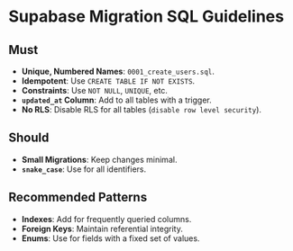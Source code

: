 # Supabase Migration SQL Guidelines

## Must
- **Unique, Numbered Names**: `0001_create_users.sql`.
- **Idempotent**: Use `CREATE TABLE IF NOT EXISTS`.
- **Constraints**: Use `NOT NULL`, `UNIQUE`, etc.
- **`updated_at` Column**: Add to all tables with a trigger.
- **No RLS**: Disable RLS for all tables (`disable row level security`).

## Should
- **Small Migrations**: Keep changes minimal.
- **`snake_case`**: Use for all identifiers.

## Recommended Patterns
- **Indexes**: Add for frequently queried columns.
- **Foreign Keys**: Maintain referential integrity.
- **Enums**: Use for fields with a fixed set of values.